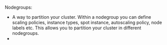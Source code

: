 Nodegroups: 
- A way to partition your cluster. Within a nodegroup you can define scaling policies, instance types, spot instance, autoscaling policy, node labels etc. This allows you to partition your cluster in different nodegroups. 
- 